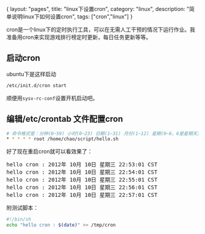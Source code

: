 {
layout: "pages",
title: "linux下设置cron",
category: "linux",
description: "简单说明linux下如何设置cron",
tags: ["cron","linux"]
}

cron是一个linux下的定时执行工具，可以在无需人工干预的情况下运行作业。我准备用cron来实现游戏排行榜定时更新，每日任务更新等等。

启动cron
---
ubuntu下是这样启动
```bash
/etc/init.d/cron start
```

顺便用`sysv-rc-conf`设置开机启动</a>吧。

编辑/etc/crontab 文件配置cron
---
```bash
# 命令格式是：分钟(0~59) 小时(0~23) 日期(1~31) 月份(1~12) 星期(0~6，6是星期天) 执行用户 要执行的命令
* * * * * root /home/chao/script/hello.sh
```

好了现在重启cron就可以看效果了：
<pre>
hello cron : 2012年 10月 10日 星期三 22:53:01 CST
hello cron : 2012年 10月 10日 星期三 22:54:01 CST
hello cron : 2012年 10月 10日 星期三 22:55:01 CST
hello cron : 2012年 10月 10日 星期三 22:56:01 CST
hello cron : 2012年 10月 10日 星期三 22:57:01 CST
</pre>

附测试脚本：
```bash
#!/bin/sh
echo "hello cron : $(date)" >> /tmp/cron
```

